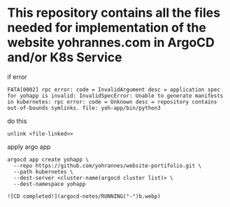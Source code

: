 # This repository contains all the files needed for implementation of the website yohrannes.com in ArgoCD and/or K8s Service


if error
```
FATA[0002] rpc error: code = InvalidArgument desc = application spec for yohapp is invalid: InvalidSpecError: Unable to generate manifests in kubernetes: rpc error: code = Unknown desc = repository contains out-of-bounds symlinks. file: yoh-app/bin/python3
```

do this
```
unlink <file-linked>>
```

apply argo app
```
argocd app create yohapp \
  --repo https://github.com/yohrannes/website-portifolio.git \
  --path kubernetes \
  --dest-server <cluster-name(argocd cluster list)> \
  --dest-namespace yohapp
```
```
![CD completed!](argocd-notes/RUNNING(°-°)b.webp)
```

